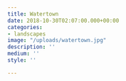 ```yaml
---
title: Watertown
date: 2018-10-30T02:07:00.000+00:00
categories:
- landscapes
image: "/uploads/watertown.jpg"
description: ''
medium: ''
style: ''

---
```

